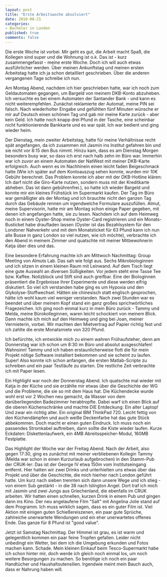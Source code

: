 ```yaml
--- 
layout: post
title: "Erste Arbeitswoche absolviert"
date: 2010-08-21
categories: 
- Bachelor in London
published: true
comments: false
---
```

Die erste Woche ist vorbei. Mir geht es gut, die Arbeit macht Spaß, die Kollegen sind super und die Wohnung ist o.k. Das ist - kurz zusammengefasst - meine erste Woche. Doch ich will auch etwas ausführlicher werden. Über meinen Ankunftstag und meinen ersten Arbeitstag hatte ich ja schon detailliert geschrieben. Über die anderen vergangenen Tage schreibe ich nun.

<!-- more -->

Am Montag Abend, nachdem ich hier geschrieben hatte, war ich noch zum Geldautomaten gegangen, um Bargeld von meinem DKB-Konto abzuheben. Ich versuchte es bei einem Automaten der Santander Bank - und kann es nicht weiterempfehlen. Zunächst reklamierte der Automat, meine PIN sei falsch. Nach wiederholter Eingabe und gefühlten fünf Minuten wünsche er mir auf Deutsch einen schönen Tag und gab mir meine Karte zurück - aber kein Geld. Ich hatte noch knapp drei Pfund in der Tasche, eine scheinbar nicht funktionierende Bankkarte und es war spät. Ich war bedient und ging wieder heim.

Der Dienstag, mein zweiter Arbeitstag, hatte für meine Verhältnisse recht spät angefangen, da ich zusammen mit Jasmin ins Institut gefahren bin und sie nicht vor 8:15 den Bus nimmt. Hinzu kam, dass es am Dienstag Morgen besonders busy war, so dass ich erst nach halb zehn im Büro war. Immerhin war ich zuvor an einem Automaten der NatWest mit meiner DKB-Karte erfolgreich. Auch wenn es im Nachhinein einen leicht faden Beigeschmack hatte (Wie ich später auf dem Kontoauszug sehen konnte, wurden mir 10€ Gebühr berechnet. Das Problem konnte ich aber mit der DKB-Hotline klären: Ich darf nicht die Giro-Karte nutzen, sondern muss mit der Kreditkarte abheben. Das ist dann gebührenfrei.), so hatte ich wieder Bargeld und konnte mir ein kleines Frühstück im Supermarkt kaufen.
Der Tag im Büro war gemäßigter als der Montag und ich brauchte nicht den ganzen Tag durch das Gebäude rennen um irgendwelche Formulare auszufüllen. Almut, meine Supervisorin, hatte mir am Montag schon einige Paper gegeben, mit denen ich angefangen hatte, sie zu lesen.
Nachdem ich auf dem Heimweg noch in einem Oyster-Shop meine Oyster-Card registrieren und ein Monats-Busticket habe draufladen lassen (Oyster ist das Bezahlsystem für den Londoner Nahverkehr und mit dem Monatsticket für 63 Pfund kann ich nun alle Busse in ganz London so viel nutzen, wie ich möchte), verbrachte ich den Abend in meinem Zimmer und quatschte mit meiner Mitbewohnerin Katja über dies und das.

Eine besondere Erfahrung machte ich am Mittwoch Nachmittag: Group Meeting von Almuts Lab. Das sah wie folgt aus. Sechs Mikrobiologinnen und ich sitzen in einem kleinen Raum mit Leinwand. Auf dem Tisch liegt eine gute Auswahl an diversen Süßigkeiten. Vor jedem steht eine Tasse Tee bzw. Kaffee. Notizblock und Stift sind auch greifbar. Eine der Biologinnen präsentiert die Ergebnisse ihrer Experimente und diese werden eifrig diskutiert. So viel ich verstanden habe ging es um Hypoxia und den Glykolyse-Stoffwechsel. Hätten sie chinesisch statt englisch gesprochen, hätte ich wohl kaum viel weniger verstanden.
Nach zwei Stunden war es beendet und über meinem Kopf stand ein ganz großes sprichwörtliches Fragezeichen. Ich ging noch einmal kurz in mein Büro zurück - Tammy und Melda, meine Bürokolleginnen, waren leicht schockiert von meinem Blick. Dann machte ich mich auf den Heimweg und ging bei Joan, meiner Vermieterin, vorbei. Wir machten den Mietvertrag auf Papier richtig fest und ich zahlte die erste Monatsmiete von 320 Pfund.

Ich befürchte, ich entwickle mich zu einem wahren Frühaufsteher, denn am Donnerstag war ich schon um 8:30 im Büro und absolut ausgeschlafen! Wahnsinn! Tammy und ich haben erstaunlicherweise flott die für mein Projekt nötige Software installiert bekommen und sie scheint zu laufen. Super! Also konnte ich schon anfangen, die ersten Matlab-Scripte zu schreiben und ein paar Testläufe zu starten. Die restliche Zeit verbrachte ich mit Paper lesen.

Ein Highlight war noch der Donnerstag Abend. Ich quatschte mal wieder mit Katja in der Küche und sie erzählte mir etwas über die Geschichte der WG und die Probleme, die sie so mit dem Haus hat. Die Küchendecke wurde wohl erst vor 2 Wochen neu gemacht, da Wasser von dem darüberliegenden Badezimmer herabtropfte. Dabei warf ich einen Blick auf die oberen Küchenschränke und machte DIE Entdeckung: Ein alter Laptop! Und zwar ein richtig alter. Ein original IBM ThinkPad 720. Leicht fettig von den Küchendämpfen und auch weiße Deckenfarbe hat das gute Stück abbekommen. Doch macht er einen guten Eindruck. Ich muss noch ein passendes Stromkabel auftreiben, dann sollte die Kiste wieder laufen. Kurze Eckdaten: Diskettenlaufwerk, ein 4MB Abreitsspeicher-Modul, 160MB Festplatte.

Das Highlight der Woche war der Freitag Abend. Nach der Arbeit, also gegen 17:30, ging es zunächst mit meiner verbliebenen Kollegin Tammy (Melda war schon in einen Kurzurlaub aufgebrochen) in den Stamm-Pub der CRUK-ler: Das ist der George IV etwa 150m vom Institutseingang entfernt. Hier hatten wir zwei Drinks und unterhielten uns etwas über das Projekt und über die Geschichte, die mich hierher nach London geführt hatte. Um kurz nach sieben trennten sich dann unsere Wege und ich stieg - von einem Sub gestärkt - in die 38 nach Islington Angel. Dort traf ich mich mit Jasmin und zwei Jungs aus Griechenland, die ebenfalls im CRUK arbeiten. Wir hatten einen schnellen, kurzen Drink in einem Pub und gingen dann ins Kino. Der neu angelaufene Film "Salt" mit Angelina Jolie stand auf dem Programm. Ich muss wirklich sagen, dass es ein guter Film ist. Viel Aktion mit einigen guten Schießereiszenen, ein paar gute Sprüche, zahlreiche unerwartete Wendungen und ein eher unerwartetes offenes Ende. Das ganze für 8 Pfund ist "good value".

Jetzt ist Samstag Nachmittag. Der Himmel ist grau, es ist warm und gelegentlich kommen ein paar feine Tropfen gefallen. Leider nicht unbedingt ein Wetter, bei dem ich die Umgebung erkunden und Fotos machen kann. Schade.
Mein kleinen Einkauf beim Tesco-Supermarkt habe ich schon hinter mir, doch werde ich gleich noch einmal los, um noch weitere Besorgungen zu machen. So benötige ich noch ein paar Handtücher und Haushaltsutensilien. Irgendwie meint mein Bauch auch, dass er Nahrung haben will.
